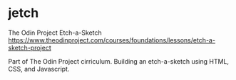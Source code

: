 # jetch
The Odin Project Etch-a-Sketch
https://www.theodinproject.com/courses/foundations/lessons/etch-a-sketch-project

Part of The Odin Project cirriculum.  Building an etch-a-sketch using HTML, CSS, and Javascript.
